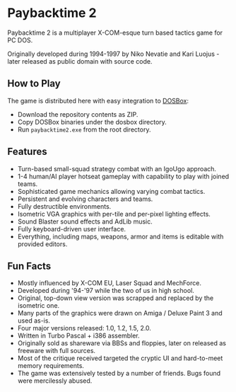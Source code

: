 Paybacktime 2
=============

Paybacktime 2 is a multiplayer X-COM-esque turn based tactics game for PC DOS.

Originally developed during 1994-1997 by Niko Nevatie and Kari Luojus - later released as public domain with source code.

How to Play
-----------

The game is distributed here with easy integration to [DOSBox](http://www.dosbox.com/):

* Download the repository contents as ZIP.
* Copy DOSBox binaries under the dosbox directory.
* Run `paybacktime2.exe` from the root directory.

Features
--------

* Turn-based small-squad strategy combat with an IgoUgo approach.
* 1-4 human/AI player hotseat gameplay with capability to play with joined teams.
* Sophisticated game mechanics allowing varying combat tactics.
* Persistent and evolving characters and teams.
* Fully destructible environments.
* Isometric VGA graphics with per-tile and per-pixel lighting effects.
* Sound Blaster sound effects and AdLib music.
* Fully keyboard-driven user interface.
* Everything, including maps, weapons, armor and items is editable with provided editors.

Fun Facts
---------

* Mostly influenced by X-COM EU, Laser Squad and MechForce.
* Developed during '94-'97 while the two of us in high school.
* Original, top-down view version was scrapped and replaced by the isometric one.
* Many parts of the graphics were drawn on Amiga / Deluxe Paint 3 and used as-is.
* Four major versions released: 1.0, 1.2, 1.5, 2.0.
* Written in Turbo Pascal + i386 assembler.
* Originally sold as shareware via BBSs and floppies, later on released as freeware with full sources.
* Most of the critique received targeted the cryptic UI and hard-to-meet memory requirements.
* The game was extensively tested by a number of friends. Bugs found were mercilessly abused.

